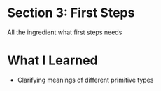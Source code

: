 # Section 3: First Steps

All the ingredient what first steps needs

# What I Learned
* Clarifying meanings of different primitive types


